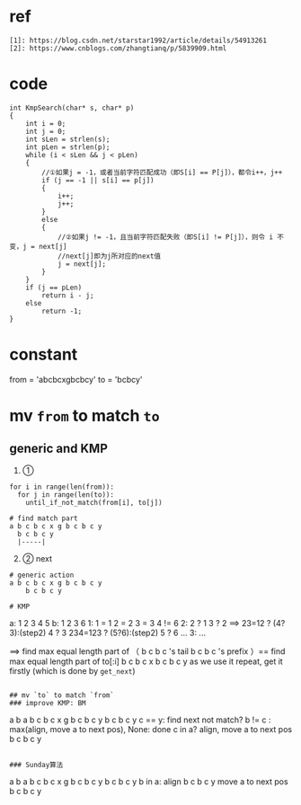 # ref
```
[1]: https://blog.csdn.net/starstar1992/article/details/54913261  
[2]: https://www.cnblogs.com/zhangtianq/p/5839909.html
```

# code
```
int KmpSearch(char* s, char* p)  
{  
    int i = 0;  
    int j = 0;  
    int sLen = strlen(s);  
    int pLen = strlen(p);  
    while (i < sLen && j < pLen)  
    {  
        //①如果j = -1，或者当前字符匹配成功（即S[i] == P[j]），都令i++，j++      
        if (j == -1 || s[i] == p[j])  
        {  
            i++;  
            j++;  
        }  
        else  
        {  
            //②如果j != -1，且当前字符匹配失败（即S[i] != P[j]），则令 i 不变，j = next[j]      
            //next[j]即为j所对应的next值        
            j = next[j];  
        }  
    }  
    if (j == pLen)  
        return i - j;  
    else  
        return -1;  
}  
```

# constant
  from = 'abcbcxgbcbcy'
  to = 'bcbcy'
  
# mv `from` to match `to`
## generic and KMP
1. ①
```
for i in range(len(from)):
  for j in range(len(to)):
    until_if_not_match(from[i], to[j])

# find match part
a b c b c x g b c b c y
  b c b c y
  |-----|
```

2. ② next
```
# generic action
a b c b c x g b c b c y
    b c b c y

# KMP
```
a: 1 2 3 4 5
b: 1 2 3 6
1:  1 = 1
    2 = 2
    3 = 3
    4 != 6
2:  2 ? 1
    3 ? 2  ==> 23=12 ? (4?3):(step2)
    4 ? 3      234=123 ? (5?6):(step2)
    5 ? 6      ...
3: ...

==> find max equal length part of （
  b c b c 's tail
  b c b c 's prefix
）== find max equal length part of to[:i]
  b c b c x
      b c b c y
 as we use it repeat, get it firstly (which is done by `get_next`)
```

## mv `to` to match `from`
### improve KMP: BM
```
a b a b c b c x g b c b c y
b c b c y
        c == y:
        <Y> find next not match?
      b != c : max(align, move a to next pos), 
      None: done
        <N> c in a? align, move a to next pos
  b c b c y
          
```
 
### Sunday算法
```
a b a b c b c x g b c b c y
b c b c y
          b in a:
          <Y> align
      b c b c y
          <N> move a to next pos
            b c b c y
```

 
 
 
